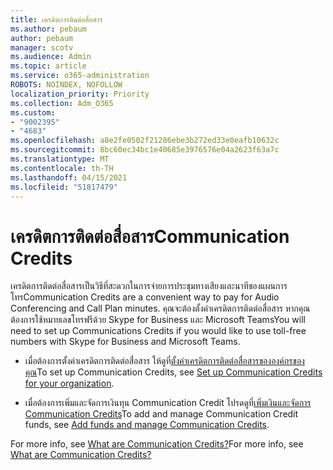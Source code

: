 ```yaml
---
title: เครดิตการติดต่อสื่อสาร
ms.author: pebaum
author: pebaum
manager: scotv
ms.audience: Admin
ms.topic: article
ms.service: o365-administration
ROBOTS: NOINDEX, NOFOLLOW
localization_priority: Priority
ms.collection: Adm_O365
ms.custom:
- "9002395"
- "4683"
ms.openlocfilehash: a8e2fe0502f21286ebe3b272ed33e0eafb10632c
ms.sourcegitcommit: 8bc60ec34bc1e40685e3976576e04a2623f63a7c
ms.translationtype: MT
ms.contentlocale: th-TH
ms.lasthandoff: 04/15/2021
ms.locfileid: "51817479"
---
```

# <a name="communication-credits"></a><span data-ttu-id="a0f8b-102">เครดิตการติดต่อสื่อสาร</span><span class="sxs-lookup"><span data-stu-id="a0f8b-102">Communication Credits</span></span>

<span data-ttu-id="a0f8b-103">เครดิตการติดต่อสื่อสารเป็นวิธีที่สะดวกในการจ่ายการประชุมทางเสียงและนาทีของแผนการโทร</span><span class="sxs-lookup"><span data-stu-id="a0f8b-103">Communication Credits are a convenient way to pay for Audio Conferencing and Call Plan minutes.</span></span> <span data-ttu-id="a0f8b-104">คุณจะต้องตั้งค่าเครดิตการติดต่อสื่อสาร หากคุณต้องการใช้หมายเลขโทรฟรีด้วย Skype for Business และ Microsoft Teams</span><span class="sxs-lookup"><span data-stu-id="a0f8b-104">You will need to set up Communications Credits if you would like to use toll-free numbers with Skype for Business and Microsoft Teams.</span></span>

- <span data-ttu-id="a0f8b-105">เมื่อต้องการตั้งค่าเครดิตการติดต่อสื่อสาร ให้ดูที่[ตั้งค่าเครดิตการติดต่อสื่อสารขององค์กรของคุณ](https://docs.microsoft.com/microsoftteams/set-up-communications-credits-for-your-organization)</span><span class="sxs-lookup"><span data-stu-id="a0f8b-105">To set up Communication Credits, see [Set up Communication Credits for your organization](https://docs.microsoft.com/microsoftteams/set-up-communications-credits-for-your-organization).</span></span> 

- <span data-ttu-id="a0f8b-106">เมื่อต้องการเพิ่มและจัดการเงินทุน Communication Credit โปรดดูที่[เพิ่มเงินและจัดการ Communication Credits](https://docs.microsoft.com/microsoftteams/add-funds-and-manage-communications-credits)</span><span class="sxs-lookup"><span data-stu-id="a0f8b-106">To add and manage Communication Credit funds, see [Add funds and manage Communication Credits](https://docs.microsoft.com/microsoftteams/add-funds-and-manage-communications-credits).</span></span> 

<span data-ttu-id="a0f8b-107">For more info, see [What are Communication Credits?](https://docs.microsoft.com/microsoftteams/what-are-communications-credits)</span><span class="sxs-lookup"><span data-stu-id="a0f8b-107">For more info, see [What are Communication Credits?](https://docs.microsoft.com/microsoftteams/what-are-communications-credits)</span></span>
